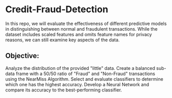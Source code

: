 # Credit-Fraud-Detection
In this repo, we will evaluate the effectiveness of different predictive models in distinguishing between normal and fraudulent transactions. While the dataset includes scaled features and omits feature names for privacy reasons, we can still examine key aspects of the data.

## Objective:
Analyze the distribution of the provided "little" data.
Create a balanced sub-data frame with a 50/50 ratio of "Fraud" and "Non-Fraud" transactions using the NearMiss Algorithm.
Select and evaluate classifiers to determine which one has the highest accuracy.
Develop a Neural Network and compare its accuracy to the best-performing classifier.
